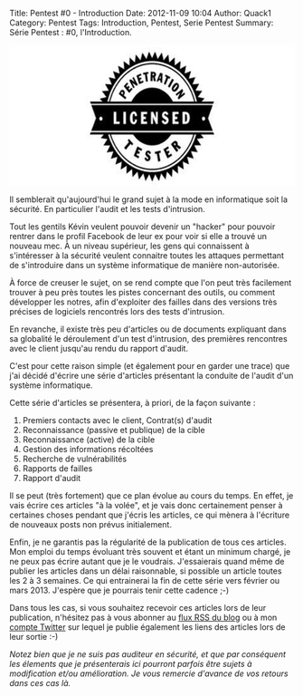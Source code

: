 Title: Pentest #0 - Introduction
Date: 2012-11-09 10:04
Author: Quack1
Category: Pentest
Tags: Introduction, Pentest, Serie Pentest
Summary: Série Pentest : #0, l'Introduction.

<div align=center><a href="upload/pentest_licensed.png"><img src="upload/pentest_licensed.png" width="600" height="250" align=center /></a></div>

Il semblerait qu'aujourd'hui le grand sujet à la mode en informatique soit la sécurité. En particulier l'audit et les tests d'intrusion.

Tout les gentils Kévin veulent pouvoir devenir un "hacker" pour pouvoir rentrer dans le profil Facebook de leur ex pour voir si elle a trouvé un nouveau mec. 
À un niveau supérieur, les gens qui connaissent à s'intéresser à la sécurité veulent connaitre toutes les attaques permettant de s'introduire dans un système informatique de manière non-autorisée.

À force de creuser le sujet, on se rend compte que l'on peut très facilement trouver à peu près toutes les pistes concernant des outils, ou comment développer les notres, afin d'exploiter des failles dans des versions très précises de logiciels rencontrés lors des tests d'intrusion.

En revanche, il existe très peu d'articles ou de documents expliquant dans sa globalité le déroulement d'un test d'intrusion, des premières rencontres avec le client jusqu'au rendu du rapport d'audit.

C'est pour cette raison simple (et également pour en garder une trace) que j'ai décidé d'écrire une série d'articles présentant la conduite de l'audit d'un système informatique.

Cette série d'articles se présentera, à priori, de la façon suivante :

1. Premiers contacts avec le client, Contrat(s) d'audit
2. Reconnaissance (passive et publique) de la cible
3. Reconnaissance (active) de la cible
4. Gestion des informations récoltées
5. Recherche de vulnérabilités
6. Rapports de failles
7. Rapport d'audit

Il se peut (très fortement) que ce plan évolue au cours du temps. En effet, je vais écrire ces articles "à la volée", et je vais donc certainement penser à certaines choses pendant que j'écris les articles, ce qui mènera à l'écriture de nouveaux posts non prévus initialement.

Enfin, je ne garantis pas la régularité de la publication de tous ces articles. Mon emploi du temps évoluant très souvent et étant un minimum chargé, je ne peux pas écrire autant que je le voudrais. J'essaierais quand même de publier les articles dans un délai raisonnable, si possible un article toutes les 2 à 3 semaines. Ce qui entrainerai la fin de cette série vers février ou mars 2013. J'espère que je pourrais tenir cette cadence ;-)

Dans tous les cas, si vous souhaitez recevoir ces articles lors de leur  publication, n'hésitez pas à vous abonner au [flux RSS du blog][] ou à mon [compte Twitter][] sur lequel je publie également les liens des articles lors de leur sortie :-)

*Notez bien que je ne suis pas auditeur en sécurité, et que par conséquent les élements que je présenterais ici pourront parfois être sujets à modification et/ou amélioration. Je vous remercie d'avance de vos retours dans ces cas là.*

  [flux RSS du blog]: http://quack1.no-ip.org/feeds/all.atom.xml "Flux RSS blog"
  [compte Twitter]: http://twitter.com/_Quack1 "Twitter _Quack1"
